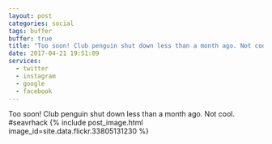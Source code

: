```yaml
---
layout: post
categories: social
tags: buffer
buffer: true
title: "Too soon! Club penguin shut down less than a month ago. Not cool. #seavrhack"
date: 2017-04-21 19:51:09
services: 
  - twitter
  - instagram
  - google
  - facebook
---
```

Too soon! Club penguin shut down less than a month ago. Not cool. #seavrhack
{% include post_image.html image_id=site.data.flickr.33805131230 %}
